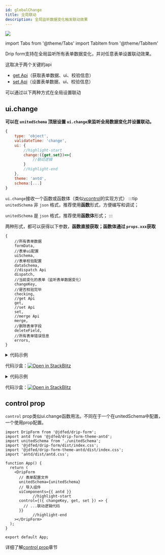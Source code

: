 ```yaml
---
id: globalChange
title: 全局联动
description: 全局监听数据变化触发联动效果
---
```


![](https://img12.360buyimg.com/imagetools/jfs/t1/124603/11/33955/11943/63db5ff9Fde9532a3/9feef1062bebdba3.gif)

import Tabs from '@theme/Tabs'
import TabItem from '@theme/TabItem'

Drip form支持在全局监听所有表单数据变化，并对任意表单设置联动效果。

这取决于两个关键的api
- [get Api](../../API/utils/get)（获取表单数据、ui、校验信息）
- [set Api](../../API/utils/set)（设置表单数据、ui、校验信息）


可以通过以下两种方式在全局设置联动

## ui.change

**可以在 `unitedSchema` 顶层设置 `ui.change`来监听全局数据变化并设置联动。**

```js title=unitedSchema
{
	type: 'object',
	validateTime: 'change',
	ui: {
		//highlight-start
		change:({get,set})=>{
			//联动逻辑
		}
		//highlight-end
	},
	theme: 'antd',
	schema:[...]
}
```

`ui.change`接收一个函数或函数体（类似[vcontrol](./vcontrol)的实现方式）
:::tip 
`unitedSchema` 非 `json` 格式，推荐使用**函数**形式，方便编写和调试；

`unitedSchema` 是 `json` 格式，推荐使用**函数体**形式；
:::

两种形式，都可以获得以下参数，**函数直接获取；函数体通过 `props.xxx`获取**

```参数
{
	//所有表单数据
	formData,
	//表单ui配置
	uiSchema,
	//表单校验配置
	dataSchema,
	//dispatch Api
	dispatch,
	//当前变化的表单（监听表单数据变化）
	changeKey,
	//是否校验完毕
	checking,
	//get Api
	get,
	//set Api
	set,
	//merge Api
	merge,
	//删除表单字段
	deleteField,
	//所有表单错误信息
	errors,
}
```


<Tabs>
<TabItem label="函数" value="fn">

<details>
<summary>代码示例</summary>
<Tabs>

<TabsItem value="App" label="App.tsx">

```tsx
import DripForm from '@jdfed/drip-form';
import antd from '@jdfed/drip-form-theme-antd';
import unitedSchema from './unitedSchema';
import '@jdfed/drip-form/dist/index.css';
import '@jdfed/drip-form-theme-antd/dist/index.css';
import 'antd/dist/antd.css';

function App() {
  return (
    <DripForm
      // 表单配置文件
      unitedSchema={unitedSchema}
      // 导入组件
      uiComponents={{ antd }}
    ></DripForm>
  );
}

export default App;

```

</TabsItem>

<TabsItem value="unitedSchema" label="unitedSchema.ts">

```tsx
// 表单配置文件

export default {
  type: 'object',
  validateTime: 'change',
  ui: {
		//highlight-start
    change: ({ changeKey, get, set }: any) => {
      // 只有变化的表单是数字输入框1或数字输入框2
      if (['number_3y3QMi', 'number_UIKkH2'].includes(changeKey)) {
        // 设置表单总额的值为 数字输入框1的值+数字输入框2的值
        set(
          'text_GLFn0c',
          'data',
          get('number_3y3QMi').data + get('number_UIKkH2').data
        );
      }
    },
		//highlight-end
  },
  theme: 'antd',
  schema: [
    {
      type: 'number',
      title: '数字输入框1',
      default: 0,
      ui: {
        type: 'number',
        theme: 'antd',
      },
      fieldKey: 'number_3y3QMi',
    },
    {
      type: 'number',
      title: '数字输入框2',
      default: 0,
      ui: {
        type: 'number',
        theme: 'antd',
      },
      fieldKey: 'number_UIKkH2',
    },
    {
      type: 'string',
      title: '总额',
      default: 0,
      ui: {
        type: 'text',
        disabled: true,
        style: {
          width: '100%',
        },
        theme: 'antd',
      },
      fieldKey: 'text_GLFn0c',
    },
  ],
};

```

</TabsItem>

</Tabs>

</details>

代码沙盒：[![Open in StackBlitz](https://developer.stackblitz.com/img/open_in_stackblitz.svg)](https://stackblitz.com/edit/drip-form-grtzx2?file=src/unitedSchema.ts)


</TabItem>
<TabItem label="函数体" value="string">

<details>
<summary>代码示例</summary>
<Tabs>

<TabsItem value="App" label="App.tsx">

```tsx
import DripForm from '@jdfed/drip-form';
import antd from '@jdfed/drip-form-theme-antd';
import unitedSchema from './unitedSchema';
import '@jdfed/drip-form/dist/index.css';
import '@jdfed/drip-form-theme-antd/dist/index.css';
import 'antd/dist/antd.css';

function App() {
  return (
    <DripForm
      // 表单配置文件
      unitedSchema={unitedSchema}
      // 导入组件
      uiComponents={{ antd }}
    ></DripForm>
  );
}

export default App;

```

</TabsItem>

<TabsItem value="unitedSchema" label="unitedSchema.ts">

```tsx
// 表单配置文件

export default {
  type: 'object',
  validateTime: 'change',
  ui: {
		//highlight-start
    change: `const {changeKey,get,set} = props;
    if (['number_3y3QMi', 'number_UIKkH2'].includes(changeKey)) {
      set(
        'text_GLFn0c',
        'data',
        get('number_3y3QMi').data + get('number_UIKkH2').data
      );
    }`,
		//highlight-end
  },
  theme: 'antd',
  schema: [
    {
      type: 'number',
      title: '数字输入框1',
      default: 0,
      ui: {
        type: 'number',
        theme: 'antd',
      },
      fieldKey: 'number_3y3QMi',
    },
    {
      type: 'number',
      title: '数字输入框2',
      default: 0,
      ui: {
        type: 'number',
        theme: 'antd',
      },
      fieldKey: 'number_UIKkH2',
    },
    {
      type: 'string',
      title: '总额',
      default: 0,
      ui: {
        type: 'text',
        disabled: true,
        style: {
          width: '100%',
        },
        theme: 'antd',
      },
      fieldKey: 'text_GLFn0c',
    },
  ],
};

```

</TabsItem>

</Tabs>

</details>

代码沙盒：[![Open in StackBlitz](https://developer.stackblitz.com/img/open_in_stackblitz.svg)](https://stackblitz.com/edit/drip-form-t81b7h?file=src/unitedSchema.ts)
</TabItem>


</Tabs>

## control prop

`control` prop类似ui.change函数用法。不同在于一个在unitedSchema中配置，一个使用prop配置。

```tsx
import DripForm from '@jdfed/drip-form';
import antd from '@jdfed/drip-form-theme-antd';
import unitedSchema from './unitedSchema';
import '@jdfed/drip-form/dist/index.css';
import '@jdfed/drip-form-theme-antd/dist/index.css';
import 'antd/dist/antd.css';

function App() {
  return (
    <DripForm
      // 表单配置文件
      unitedSchema={unitedSchema}
      // 导入组件
      uiComponents={{ antd }}
			//highlight-start
      control={({ changeKey, get, set }) => {
        // ...联动逻辑代码
      }}
			//highlight-end
    ></DripForm>
  );
}

export default App;
```

详细了解[control prop](../../API/formProp/control)章节
